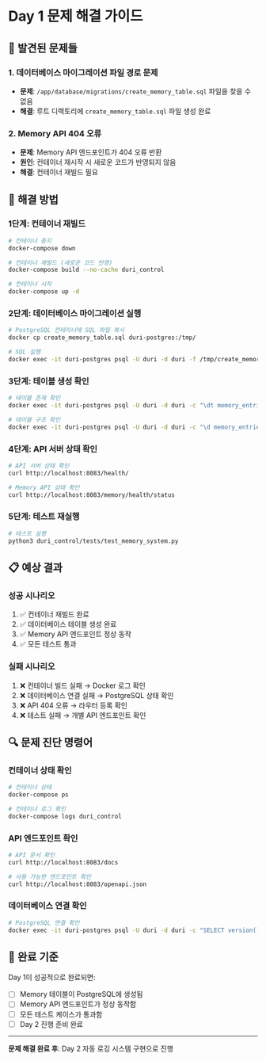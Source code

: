 # Day 1 문제 해결 가이드

## 🔧 **발견된 문제들**

### **1. 데이터베이스 마이그레이션 파일 경로 문제**
- **문제**: `/app/database/migrations/create_memory_table.sql` 파일을 찾을 수 없음
- **해결**: 루트 디렉토리에 `create_memory_table.sql` 파일 생성 완료

### **2. Memory API 404 오류**
- **문제**: Memory API 엔드포인트가 404 오류 반환
- **원인**: 컨테이너 재시작 시 새로운 코드가 반영되지 않음
- **해결**: 컨테이너 재빌드 필요

## 🚀 **해결 방법**

### **1단계: 컨테이너 재빌드**
```bash
# 컨테이너 중지
docker-compose down

# 컨테이너 재빌드 (새로운 코드 반영)
docker-compose build --no-cache duri_control

# 컨테이너 시작
docker-compose up -d
```

### **2단계: 데이터베이스 마이그레이션 실행**
```bash
# PostgreSQL 컨테이너에 SQL 파일 복사
docker cp create_memory_table.sql duri-postgres:/tmp/

# SQL 실행
docker exec -it duri-postgres psql -U duri -d duri -f /tmp/create_memory_table.sql
```

### **3단계: 테이블 생성 확인**
```bash
# 테이블 존재 확인
docker exec -it duri-postgres psql -U duri -d duri -c "\dt memory_entries"

# 테이블 구조 확인
docker exec -it duri-postgres psql -U duri -d duri -c "\d memory_entries"
```

### **4단계: API 서버 상태 확인**
```bash
# API 서버 상태 확인
curl http://localhost:8083/health/

# Memory API 상태 확인
curl http://localhost:8083/memory/health/status
```

### **5단계: 테스트 재실행**
```bash
# 테스트 실행
python3 duri_control/tests/test_memory_system.py
```

## 📋 **예상 결과**

### **성공 시나리오**
1. ✅ 컨테이너 재빌드 완료
2. ✅ 데이터베이스 테이블 생성 완료
3. ✅ Memory API 엔드포인트 정상 동작
4. ✅ 모든 테스트 통과

### **실패 시나리오**
1. ❌ 컨테이너 빌드 실패 → Docker 로그 확인
2. ❌ 데이터베이스 연결 실패 → PostgreSQL 상태 확인
3. ❌ API 404 오류 → 라우터 등록 확인
4. ❌ 테스트 실패 → 개별 API 엔드포인트 확인

## 🔍 **문제 진단 명령어**

### **컨테이너 상태 확인**
```bash
# 컨테이너 상태
docker-compose ps

# 컨테이너 로그 확인
docker-compose logs duri_control
```

### **API 엔드포인트 확인**
```bash
# API 문서 확인
curl http://localhost:8083/docs

# 사용 가능한 엔드포인트 확인
curl http://localhost:8083/openapi.json
```

### **데이터베이스 연결 확인**
```bash
# PostgreSQL 연결 확인
docker exec -it duri-postgres psql -U duri -d duri -c "SELECT version();"
```

## 🎯 **완료 기준**

Day 1이 성공적으로 완료되면:
- [ ] Memory 테이블이 PostgreSQL에 생성됨
- [ ] Memory API 엔드포인트가 정상 동작함
- [ ] 모든 테스트 케이스가 통과함
- [ ] Day 2 진행 준비 완료

---

**문제 해결 완료 후**: Day 2 자동 로깅 시스템 구현으로 진행 